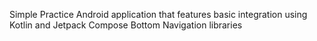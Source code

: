 Simple Practice Android application that features basic integration using Kotlin and Jetpack Compose Bottom Navigation libraries
